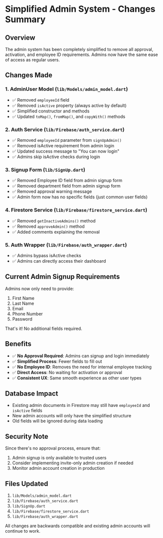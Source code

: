 # Simplified Admin System - Changes Summary

## Overview
The admin system has been completely simplified to remove all approval, activation, and employee ID requirements. Admins now have the same ease of access as regular users.

## Changes Made

### 1. AdminUser Model (`lib/Models/admin_model.dart`)
- ✅ Removed `employeeId` field
- ✅ Removed `isActive` property (always active by default)
- ✅ Simplified constructor and methods
- ✅ Updated `toMap()`, `fromMap()`, and `copyWith()` methods

### 2. Auth Service (`lib/Firebase/auth_service.dart`)
- ✅ Removed `employeeId` parameter from `signUpAdmin()`
- ✅ Removed isActive requirement from admin login
- ✅ Updated success message to "You can now login"
- ✅ Admins skip isActive checks during login

### 3. Signup Form (`lib/SignUp.dart`)
- ✅ Removed Employee ID field from admin signup form
- ✅ Removed department field from admin signup form
- ✅ Removed approval warning message
- ✅ Admin form now has no specific fields (just common user fields)

### 4. Firestore Service (`lib/Firebase/firestore_service.dart`)
- ✅ Removed `getInactiveAdmins()` method
- ✅ Removed `approveAdmin()` method
- ✅ Added comments explaining the removal

### 5. Auth Wrapper (`lib/Firebase/auth_wrapper.dart`)
- ✅ Admins bypass isActive checks
- ✅ Admins can directly access their dashboard

## Current Admin Signup Requirements
Admins now only need to provide:
1. First Name
2. Last Name
3. Email
4. Phone Number
5. Password

That's it! No additional fields required.

## Benefits
- ✅ **No Approval Required**: Admins can signup and login immediately
- ✅ **Simplified Process**: Fewer fields to fill out
- ✅ **No Employee ID**: Removes the need for internal employee tracking
- ✅ **Direct Access**: No waiting for activation or approval
- ✅ **Consistent UX**: Same smooth experience as other user types

## Database Impact
- Existing admin documents in Firestore may still have `employeeId` and `isActive` fields
- New admin accounts will only have the simplified structure
- Old fields will be ignored during data loading

## Security Note
Since there's no approval process, ensure that:
1. Admin signup is only available to trusted users
2. Consider implementing invite-only admin creation if needed
3. Monitor admin account creation in production

## Files Updated
1. `lib/Models/admin_model.dart`
2. `lib/Firebase/auth_service.dart`
3. `lib/SignUp.dart`
4. `lib/Firebase/firestore_service.dart`
5. `lib/Firebase/auth_wrapper.dart`

All changes are backwards compatible and existing admin accounts will continue to work.
